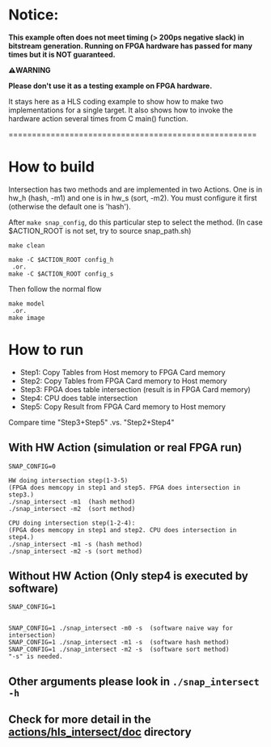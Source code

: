 
# Notice: 
**This example often does not meet timing (> 200ps negative slack) in bitstream generation. Running on FPGA hardware has passed for many times but it is NOT guaranteed.**

**:warning:WARNING** 

**Please don't use it as a testing example on FPGA hardware.**

It stays here as a HLS coding example to show how to make two implementations for a single target. It also shows how to invoke the hardware action several times from C main() function. 


=====================================================

# How to build

Intersection has two methods and are implemented in two Actions. 
One is in hw_h (hash, -m1) and one is in hw_s (sort, -m2).
You must configure it first (otherwise the default one is 'hash').

After `make snap_config`, do this particular step to select the method. (In case $ACTION_ROOT is not set, try to source snap_path.sh)

```
make clean

make -C $ACTION_ROOT config_h
 .or.
make -C $ACTION_ROOT config_s 

```

Then follow the normal flow
``` 
make model
 .or. 
make image
```


# How to run

- Step1: Copy Tables from Host memory to FPGA Card memory
- Step2: Copy Tables from FPGA Card memory to Host memory
- Step3: FPGA does table intersection (result is in FPGA Card memory)
- Step4: CPU  does table intersection
- Step5: Copy Result from FPGA Card memory to Host memory

Compare time "Step3+Step5"  .vs.  "Step2+Step4"


## With HW Action (simulation or real FPGA run)
    SNAP_CONFIG=0

	HW doing intersection step(1-3-5)
	(FPGA does memcopy in step1 and step5. FPGA does intersection in step3.) 
	./snap_intersect -m1  (hash method)
	./snap_intersect -m2  (sort method)

	CPU doing intersection step(1-2-4): 
	(FPGA does memcopy in step1 and step2. CPU does intersection in step4.) 
	./snap_intersect -m1 -s (hash method)
	./snap_intersect -m2 -s (sort method)


## Without HW Action (Only step4 is executed by software)
    SNAP_CONFIG=1


	SNAP_CONFIG=1 ./snap_intersect -m0 -s  (software naive way for intersection)
	SNAP_CONFIG=1 ./snap_intersect -m1 -s  (software hash method)
	SNAP_CONFIG=1 ./snap_intersect -m2 -s  (software sort method)
	"-s" is needed. 

## Other arguments please look in `./snap_intersect -h`

## Check for more detail in the [actions/hls_intersect/doc](./doc/) directory
